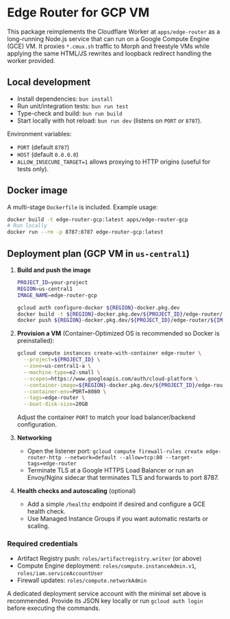 # Edge Router for GCP VM

This package reimplements the Cloudflare Worker at `apps/edge-router` as a long-running Node.js service that can run on a Google Compute Engine (GCE) VM. It proxies `*.cmux.sh` traffic to Morph and freestyle VMs while applying the same HTML/JS rewrites and loopback redirect handling the worker provided.

## Local development

- Install dependencies: `bun install`
- Run unit/integration tests: `bun run test`
- Type-check and build: `bun run build`
- Start locally with hot reload: `bun run dev` (listens on `PORT` or `8787`).

Environment variables:

- `PORT` (default `8787`)
- `HOST` (default `0.0.0.0`)
- `ALLOW_INSECURE_TARGET=1` allows proxying to HTTP origins (useful for tests only).

## Docker image

A multi-stage `Dockerfile` is included. Example usage:

```bash
docker build -t edge-router-gcp:latest apps/edge-router-gcp
# Run locally
docker run --rm -p 8787:8787 edge-router-gcp:latest
```

## Deployment plan (GCP VM in `us-central1`)

1. **Build and push the image**
   ```bash
   PROJECT_ID=your-project
   REGION=us-central1
   IMAGE_NAME=edge-router-gcp

   gcloud auth configure-docker ${REGION}-docker.pkg.dev
   docker build -t ${REGION}-docker.pkg.dev/${PROJECT_ID}/edge-router/${IMAGE_NAME}:v1 apps/edge-router-gcp
   docker push ${REGION}-docker.pkg.dev/${PROJECT_ID}/edge-router/${IMAGE_NAME}:v1
   ```

2. **Provision a VM** (Container-Optimized OS is recommended so Docker is preinstalled):
   ```bash
   gcloud compute instances create-with-container edge-router \
     --project=${PROJECT_ID} \
     --zone=us-central1-a \
     --machine-type=e2-small \
     --scopes=https://www.googleapis.com/auth/cloud-platform \
     --container-image=${REGION}-docker.pkg.dev/${PROJECT_ID}/edge-router/${IMAGE_NAME}:v1 \
     --container-env=PORT=8080 \
     --tags=edge-router \
     --boot-disk-size=20GB
   ```
   Adjust the container `PORT` to match your load balancer/backend configuration.

3. **Networking**
   - Open the listener port: `gcloud compute firewall-rules create edge-router-http --network=default --allow=tcp:80 --target-tags=edge-router`
   - Terminate TLS at a Google HTTPS Load Balancer or run an Envoy/Nginx sidecar that terminates TLS and forwards to port 8787.

4. **Health checks and autoscaling** (optional)
   - Add a simple `/healthz` endpoint if desired and configure a GCE health check.
   - Use Managed Instance Groups if you want automatic restarts or scaling.

### Required credentials

- Artifact Registry push: `roles/artifactregistry.writer` (or above)
- Compute Engine deployment: `roles/compute.instanceAdmin.v1`, `roles/iam.serviceAccountUser`
- Firewall updates: `roles/compute.networkAdmin`

A dedicated deployment service account with the minimal set above is recommended. Provide its JSON key locally or run `gcloud auth login` before executing the commands.

